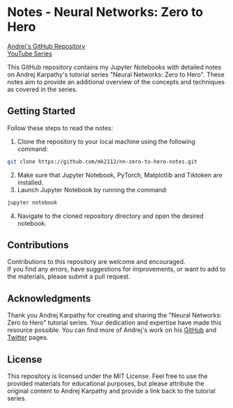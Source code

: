# Notes - Neural Networks: Zero to Hero

[Andrej's GitHub Repository](https://github.com/karpathy/nn-zero-to-hero)<br>
[YouTube Series](https://www.youtube.com/watch?v=VMj-3S1tku0&list=PLAqhIrjkxbuWI23v9cThsA9GvCAUhRvKZ)

This GitHub repository contains my Jupyter Notebooks with detailed notes on Andrej Karpathy's tutorial series "Neural Networks: Zero to Hero". These notes aim to provide an additional overview of the concepts and techniques as covered in the series.

## Getting Started

Follow these steps to read the notes:

1. Clone the repository to your local machine using the following command:

```bash
git clone https://github.com/mk2112/nn-zero-to-hero-notes.git
```

2. Make sure that Jupyter Notebook, PyTorch, Matplotlib and Tiktoken are installed.
3. Launch Jupyter Notebook by running the command:

```bash
jupyter notebook
```

4. Navigate to the cloned repository directory and open the desired notebook.

## Contributions

Contributions to this repository are welcome and encouraged.<br>
If you find any errors, have suggestions for improvements, or want to add to the materials, please submit a pull request.

## Acknowledgments

Thank you Andrej Karpathy for creating and sharing the "Neural Networks: Zero to Hero" tutorial series. Your dedication and expertise have made this resource possible. You can find more of Andrej's work on his [GitHub](https://github.com/karpathy) and [Twitter](https://twitter.com/karpathy) pages.

## License

This repository is licensed under the MIT License. Feel free to use the provided materials for educational purposes, but please attribute the original content to Andrej Karpathy and provide a link back to the tutorial series.
